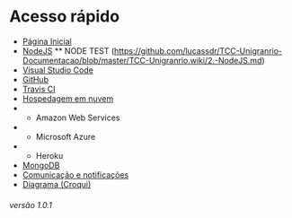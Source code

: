 # Acesso rápido
* [Página Inicial](https://github.com/lucassdr/TCC-Unigranrio/wiki/Home/)
* [NodeJS](https://github.com/lucassdr/TCC-Unigranrio/wiki/NodeJS)
** NODE TEST (https://github.com/lucassdr/TCC-Unigranrio-Documentacao/blob/master/TCC-Unigranrio.wiki/2.-NodeJS.md)
* [Visual Studio Code](https://github.com/lucassdr/TCC-Unigranrio/wiki/Visual-Studio-Code)
* [GitHub](https://github.com/lucassdr/TCC-Unigranrio/wiki/GitHub)
* [Travis CI](https://github.com/lucassdr/TCC-Unigranrio/wiki/Travis-CI)
* [Hospedagem em nuvem](https://github.com/lucassdr/TCC-Unigranrio/wiki/6.-Hospedagem-em-nuvem)
* * Amazon Web Services
* * Microsoft Azure
* * Heroku
* [MongoDB](https://github.com/lucassdr/TCC-Unigranrio/wiki/Mongo-DB)
* [Comunicação e notificações](https://github.com/lucassdr/TCC-Unigranrio/wiki/8.-Comunica%C3%A7%C3%A3o-e-notifica%C3%A7%C3%B5es)
* [Diagrama (Croqui)](https://github.com/lucassdr/TCC-Unigranrio/wiki/9.-Diagrama-(Croqui))

###### versão 1.0.1
